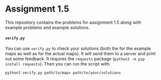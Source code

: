 Assignment 1.5
================


This repository contains the problems for assignment 1.5 along with example problems and example solutions.


#### `verify.py`
You can use `verify.py` to check your solutions (both the for the example maps as well as for the actual maps).
It will send them to a server and print out some feedback.
It requires the `requests` package (`python3 -m pip install requests`).
Then you can run the script with:
```
python3 verify.py path/to/maps path/to/your/solutions
```

